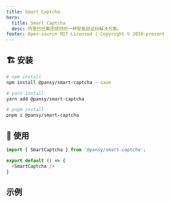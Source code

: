 ```yaml
---
title: Smart Captcha
hero:
  title: Smart Captcha
  desc: 阿里巴巴集团提供的一种智能验证码解决方案。
footer: Open-source MIT Licensed | Copyright © 2020-present
---
```


## 🏗 安装

```bash
# npm install
npm install @pansy/smart-captcha --save

# yarn install
yarn add @pansy/smart-captcha

# pnpm install
pnpm i @pansy/smart-captcha
```

## 🔨 使用

```ts
import { SmartCaptcha } from '@pansy/smart-captcha';

export default () => {
  <SmartCaptcha />
}
```

## 示例

<code src="./demo/demo01.tsx" inline></code>
